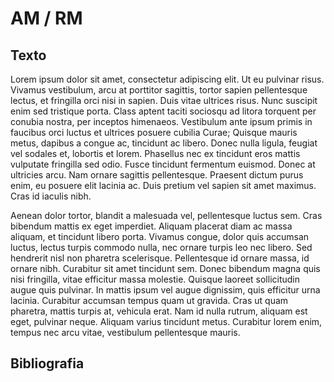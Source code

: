 # AM / RM

## Texto

Lorem ipsum dolor sit amet, consectetur adipiscing elit. Ut eu pulvinar risus. Vivamus vestibulum, arcu at porttitor sagittis, tortor sapien pellentesque lectus, et fringilla orci nisi in sapien. Duis vitae ultrices risus. Nunc suscipit enim sed tristique porta. Class aptent taciti sociosqu ad litora torquent per conubia nostra, per inceptos himenaeos. Vestibulum ante ipsum primis in faucibus orci luctus et ultrices posuere cubilia Curae; Quisque mauris metus, dapibus a congue ac, tincidunt ac libero. Donec nulla ligula, feugiat vel sodales et, lobortis et lorem. Phasellus nec ex tincidunt eros mattis vulputate fringilla sed odio. Fusce tincidunt fermentum euismod. Donec at ultricies arcu. Nam ornare sagittis pellentesque. Praesent dictum purus enim, eu posuere elit lacinia ac. Duis pretium vel sapien sit amet maximus. Cras id iaculis nibh.

Aenean dolor tortor, blandit a malesuada vel, pellentesque luctus sem. Cras bibendum mattis ex eget imperdiet. Aliquam placerat diam ac massa aliquam, et tincidunt libero porta. Vivamus congue, dolor quis accumsan luctus, lectus turpis commodo nulla, nec ornare turpis leo nec libero. Sed hendrerit nisl non pharetra scelerisque. Pellentesque id ornare massa, id ornare nibh. Curabitur sit amet tincidunt sem. Donec bibendum magna quis nisi fringilla, vitae efficitur massa molestie. Quisque laoreet sollicitudin augue quis pulvinar. In mattis ipsum vel augue dignissim, quis efficitur urna lacinia. Curabitur accumsan tempus quam ut gravida. Cras ut quam pharetra, mattis turpis at, vehicula erat. Nam id nulla rutrum, aliquam est eget, pulvinar neque. Aliquam varius tincidunt metus. Curabitur lorem enim, tempus nec arcu vitae, vestibulum pellentesque mauris.

## Bibliografia